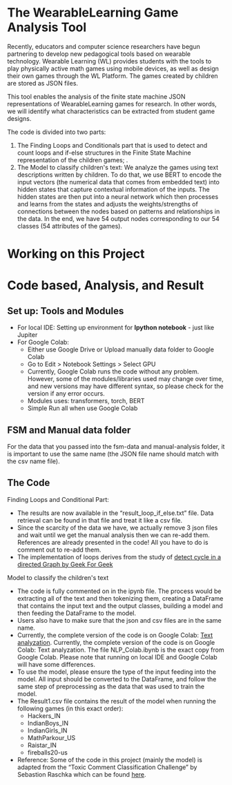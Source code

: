 # The WearableLearning Game Analysis Tool
Recently, educators and computer science researchers have begun partnering to develop new pedagogical tools based on wearable technology. Wearable Learning (WL) provides students with the tools to play physically active math games using mobile devices, as well as design their own games through the WL Platform. The games created by children are stored as JSON files.

This tool enables the analysis of the finite state machine JSON representations of WearableLearning games for research. In other words, we will identify what characteristics can be extracted from student game designs.

The code is divided into two parts: 
1. The Finding Loops and Conditionals part that is used to detect and count loops and if-else structures in the Finite State Machine representation of the children games; .
2. The Model to classify children's text: We analyze the games using text descriptions written by children. To do that, we use BERT to encode the input vectors (the numerical data that comes from embedded text) into hidden states that capture contextual information of the inputs. The hidden states are then put into a neural network which then processes and learns from the states and adjusts the weights/strengths of connections between the nodes based on patterns and relationships in the data. In the end, we have 54 output nodes corresponding to our 54 classes (54 attributes of the games).

# Working on this Project

# Code based, Analysis, and Result
## Set up: Tools and Modules
+ For local IDE: Setting up environment for **Ipython notebook** - just like Jupiter
+ For Google Colab: 
    * Either use Google Drive or Upload manually data folder to Google Colab
    * Go to Edit > Notebook Settings > Select GPU 
    * Currently, Google Colab runs the code without any problem. However, some of the modules/libraries used may change over time, and new versions may have different syntax, so please check for the version if any error occurs. 
    * Modules uses: transformers, torch, BERT
    * Simple Run all when use Google Colab

## FSM and Manual data folder
For the data that you passed into the fsm-data and manual-analysis folder, it is important to use the same name (the JSON file name should match with the csv name file).

## The Code
Finding Loops and Conditional Part:
+ The results are now available in the “result_loop_if_else.txt” file. Data retrieval can be found in that file and treat it like a csv file.
+ Since the scarcity of the data we have, we actually remove 3 json files and wait until we get the manual analysis then we can re-add them. References are already presented in the code! All you have to do is comment out to re-add them.
+ The implementation of loops derives from the study of [detect cycle in a directed Graph by Geek For Geek](https://www.geeksforgeeks.org/detect-cycle-in-a-graph/)

Model to classify the children's text
+ The code is fully commented on in the ipynb file. The process would be extracting all of the text and then tokenizing them, creating a DataFrame that contains the input text and the output classes, building a model and then feeding the DataFrame to the model. 
+ Users also have to make sure that the json and csv files are in the same name. 
+ Currently, the complete version of the code is on Google Colab: [Text analyzation](https://colab.research.google.com/drive/1unju8IEMUfNFuNSi4zmcik0s6QUaCtzs). Currently, the complete version of the code is on Google Colab: Text analyzation. The file NLP_Colab.ibynb is the exact copy from Google Colab. Please note that running on local IDE and Google Colab will have some differences.
+ To use the model, please ensure the type of the input feeding into the model. All input should be converted to the DataFrame, and follow the same step of preprocessing as the data that was used to train the model. 
+ The Result1.csv file contains the result of the model when running the following games (in this exact order):
    * Hackers_IN
    * IndianBoys_IN
    * IndianGirls_IN
    * MathParkour_US
    * Raistar_IN
    * fireballs20-us
+ Reference: Some of the code in this project (mainly the model) is adapted from the “Toxic Comment Classification Challenge” by Sebastion Raschka which can be found [here](https://www.kaggle.com/code/rasbtn/distilbert-v0/notebook). 
